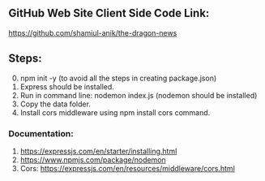 ## GitHub Web Site Client Side Code Link: 
https://github.com/shamiul-anik/the-dragon-news

## Steps:
0. npm init -y (to avoid all the steps in creating package.json)
1. Express should be installed.   
2. Run in command line: nodemon index.js (nodemon should be installed)
3. Copy the data folder.
4. Install cors middleware using npm install cors command.

### Documentation:
1. https://expressjs.com/en/starter/installing.html
2. https://www.npmjs.com/package/nodemon
3. Cors: https://expressjs.com/en/resources/middleware/cors.html